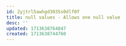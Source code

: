 ```yaml
---
id: 2yjtrl5awhgd3035s0dlf0f
title: null values - Allows one null value 
desc: ''
updated: 1713638764847
created: 1713638744760
---
```

